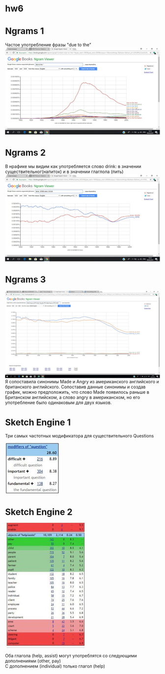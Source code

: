 # hw6
# **Ngrams 1**
Частое употребление фразы "due to the"
![](https://github.com/2334468/hw6/blob/master/QVolMua8Roc.jpg)
# **Ngrams 2**
В нрафике мы видим как употребляется слово drink: в значении существительног(напиток) и в значении глаглола (пить)  
![](https://github.com/2334468/hw6/blob/master/111111111111.jpg)
# **Ngrams 3**
![](https://github.com/2334468/hw6/blob/master/2525252525.jpg)
Я сопоставила синонимы Made и Angry из американского английского и британского английского.
Сопоставив данные синонимы и создав график, можно предположить, что слово Made появилось раньше в Британском английском, а слово angry в американском, но его употребление было одинаковым для двух языков.
# **Sketch Engine 1**
Три самых частотных модификатора для существительного Questions

![](https://github.com/2334468/hw6/blob/master/44444444444444.jpg)
# **Sketch Engine 2**
![](https://github.com/2334468/hw6/blob/master/333333333333.jpg)

Оба глагола (help, assist) могут употреблятся со следующими дополнениями (other, pay)  
С дополнением (individual)  только глагол (help)

